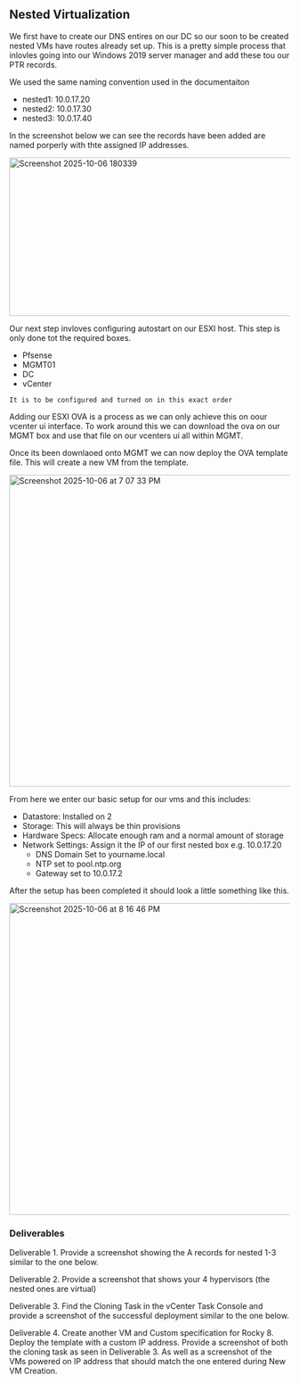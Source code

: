


## Nested Virtualization

We first have to create our DNS entires on our DC so our soon to be created nested VMs have routes already set up. This is a pretty simple process that inlovles going into our Windows 2019 server manager and add these tou our PTR records.

We used the same naming convention used in the documentaiton
* nested1: 10.0.17.20    
* nested2: 10.0.17.30
* nested3: 10.0.17.40

In the screenshot below we can see the records have been added are named porperly with thte assigned IP addresses. 

<img width="583" height="284" alt="Screenshot 2025-10-06 180339" src="https://github.com/user-attachments/assets/b52ec384-4374-41df-b770-716632a1cdeb" />

Our next step invloves configuring autostart on our ESXI host. This step is only done tot the required boxes.
* Pfsense
* MGMT01
* DC
* vCenter

`It is to be configured and turned on in this exact order`

Adding our ESXI OVA is a process as we can only achieve this on oour vcenter ui interface. To work around this we can download the ova on our MGMT box and use that file on our vcenters ui all within MGMT.

Once its been downlaoed onto MGMT we can now deploy the OVA template file. This will create a new VM from the template.


<img width="933" height="559" alt="Screenshot 2025-10-06 at 7 07 33 PM" src="https://github.com/user-attachments/assets/2406348d-e634-4a8d-9fdb-0ef49f5f3ca2" />


From here we enter our basic setup for our vms and this includes:
* Datastore: Installed on 2
* Storage: This will always be thin provisions
* Hardware Specs: Allocate enough ram and a normal amount of storage
* Network Settings: Assign it the IP of our first nested box e.g. 10.0.17.20
    - DNS Domain Set to yourname.local
    - NTP set to pool.ntp.org
    - Gateway set to 10.0.17.2


After the setup has been completed it should look a little something like this. 

<img width="933" height="559" alt="Screenshot 2025-10-06 at 8 16 46 PM" src="https://github.com/user-attachments/assets/de6858ad-a6a7-48b8-ac2e-7891abcd917e" />














### Deliverables

Deliverable 1.  Provide a screenshot showing the A records for nested 1-3 similar to the one below.


Deliverable 2.  Provide a screenshot that shows your 4 hypervisors (the nested ones are virtual)


Deliverable 3.  Find the Cloning Task in the vCenter Task Console and provide a screenshot of the successful deployment similar to the one below.


Deliverable 4.  Create another VM and Custom specification for Rocky 8.  
Deploy the template with a custom IP address.  Provide a screenshot of both the cloning task as seen in Deliverable 3.  As well as a screenshot of the VMs powered on IP address that should match the one entered during New VM Creation.
